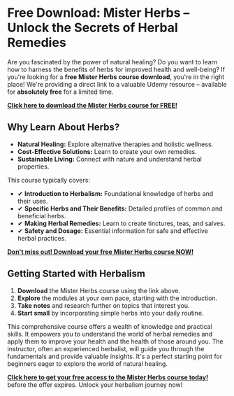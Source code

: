 # Free Download: Mister Herbs – Unlock the Secrets of Herbal Remedies

Are you fascinated by the power of natural healing? Do you want to learn how to harness the benefits of herbs for improved health and well-being? If you're looking for a **free Mister Herbs course download**, you're in the right place! We're providing a direct link to a valuable Udemy resource – available for **absolutely free** for a limited time.

[**Click here to download the Mister Herbs course for FREE!**](https://udemywork.com/mister-herbs)

## Why Learn About Herbs?

*   **Natural Healing:** Explore alternative therapies and holistic wellness.
*   **Cost-Effective Solutions:** Learn to create your own remedies.
*   **Sustainable Living:** Connect with nature and understand herbal properties.

This course typically covers:

*   ✔ **Introduction to Herbalism:** Foundational knowledge of herbs and their uses.
*   ✔ **Specific Herbs and Their Benefits:** Detailed profiles of common and beneficial herbs.
*   ✔ **Making Herbal Remedies:** Learn to create tinctures, teas, and salves.
*   ✔ **Safety and Dosage:** Essential information for safe and effective herbal practices.

[**Don't miss out! Download your free Mister Herbs course NOW!**](https://udemywork.com/mister-herbs)

## Getting Started with Herbalism

1.  **Download** the Mister Herbs course using the link above.
2.  **Explore** the modules at your own pace, starting with the introduction.
3.  **Take notes** and research further on topics that interest you.
4.  **Start small** by incorporating simple herbs into your daily routine.

This comprehensive course offers a wealth of knowledge and practical skills. It empowers you to understand the world of herbal remedies and apply them to improve your health and the health of those around you. The instructor, often an experienced herbalist, will guide you through the fundamentals and provide valuable insights. It's a perfect starting point for beginners eager to explore the world of natural healing.

[**Click here to get your free access to the Mister Herbs course today!**](https://udemywork.com/mister-herbs) before the offer expires. Unlock your herbalism journey now!
